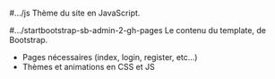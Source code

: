 #.../js
Thème du site en JavaScript.

#.../startbootstrap-sb-admin-2-gh-pages
Le contenu du template, de Bootstrap.
  * Pages nécessaires (index, login, register, etc...)
  * Thèmes et animations en CSS et JS
